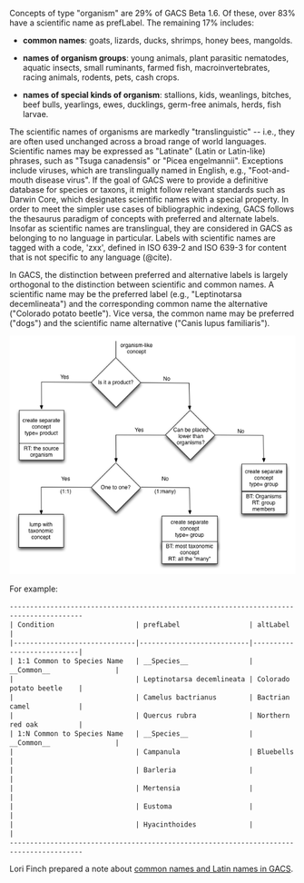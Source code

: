 Concepts of type "organism" are 29% of GACS Beta 1.6.  Of these,
over 83% have a scientific name as prefLabel. The remaining 17%
includes:

* __common names__: goats, lizards, ducks, shrimps, honey bees,
  mangolds.

* __names of organism groups__: young animals, plant parasitic nematodes,
  aquatic insects, small ruminants, farmed fish, macroinvertebrates, racing
  animals, rodents, pets, cash crops.

* __names of special kinds of organism__: stallions, kids, weanlings, bitches,
  beef bulls, yearlings, ewes, ducklings, germ-free animals, herds,
  fish larvae.

The scientific names of organisms are markedly "translinguistic" -- i.e., they
are often used unchanged across a broad range of world languages.  Scientific
names may be expressed as "Latinate" (Latin or Latin-like) phrases, such as
"Tsuga canadensis" or "Picea engelmannii".  Exceptions include viruses, which
are translingually named in English, e.g., "Foot-and-mouth disease virus".  If
the goal of GACS were to provide a definitive database for species or taxons,
it might follow relevant standards such as Darwin Core, which designates
scientific names with a special property.  In order to meet the simpler use
cases of bibliographic indexing, GACS follows the thesaurus paradigm of
concepts with preferred and alternate labels.  Insofar as scientific names are
translingual, they are considered in GACS as belonging to no language in
particular.  Labels with scientific names are tagged with a code, 'zxx',
defined in ISO 639-2 and ISO 639-3 for content that is not specific to any
language (@cite).

In GACS, the distinction between preferred and alternative labels is largely
orthogonal to the distinction between scientific and common names.  A
scientific name may be the preferred label (e.g., "Leptinotarsa decemlineata")
and the corresponding common name the alternative ("Colorado potato beetle").
Vice versa, the common name may be preferred ("dogs") and the scientific name
alternative ("Canis lupus familiaris").

![Decision tree from March 2015 meeting](names.png)

For example:

    ----------------------------------------------------------------------------------------
    | Condition                    | prefLabel                 | altLabel                  |
    |------------------------------|---------------------------|---------------------------|
    | 1:1 Common to Species Name   | __Species__               | __Common__                |
    |                              | Leptinotarsa decemlineata | Colorado potato beetle    |
    |                              | Camelus bactrianus        | Bactrian camel            |
    |                              | Quercus rubra             | Northern red oak          |
    | 1:N Common to Species Name   | __Species__               | __Common__                |
    |                              | Campanula                 | Bluebells                 |
    |                              | Barleria                  |                           |
    |                              | Mertensia                 |                           |
    |                              | Eustoma                   |                           |
    |                              | Hyacinthoides             |                           |
    ----------------------------------------------------------------------------------------

Lori Finch prepared a note about [common names and Latin names in
GACS](https://github.com/agrisemantics/website/raw/master/pdfs/Common_Names_and_Latin_Names-GACS.pdf).
